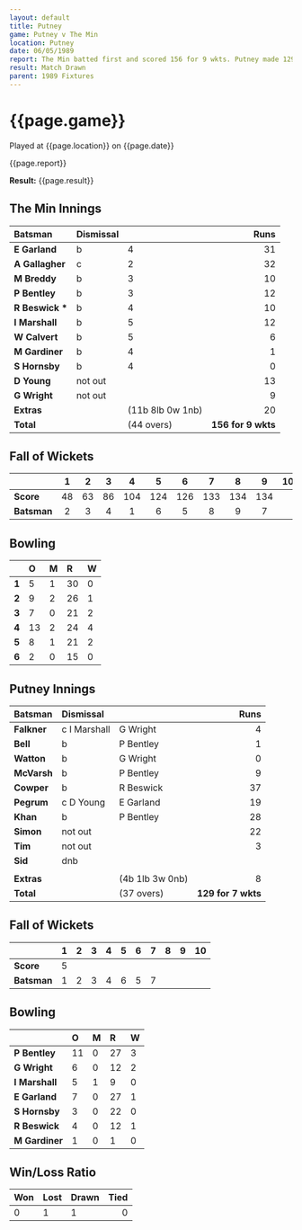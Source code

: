 ```yaml
---
layout: default
title: Putney
game: Putney v The Min
location: Putney
date: 06/05/1989
report: The Min batted first and scored 156 for 9 wkts. Putney made 129 for 7 wkts when time ran out
result: Match Drawn
parent: 1989 Fixtures
---
```


# {{page.game}}

Played at {{page.location}} on {{page.date}}

{{page.report}}

**Result:** {{page.result}}

## The Min Innings

| Batsman | Dismissal |  | Runs |
|:---|:---|---|---:|
| **E Garland** | b | 4 | 31 | 
| **A Gallagher** | c | 2 | 32 | 
| **M Breddy** | b | 3 | 10 | 
| **P Bentley** | b | 3 | 12 | 
| **R Beswick &#42;** | b | 4 | 10 | 
| **I Marshall** | b | 5 | 12 | 
| **W Calvert** | b | 5 | 6 | 
| **M Gardiner** | b | 4 | 1 | 
| **S Hornsby** | b | 4| 0 | 
| **D Young** | not out |  | 13 | 
| **G Wright** | not out |  | 9 | 
| **Extras** | | (11b 8lb 0w 1nb) | 20 | 
| **Total** | | (44 overs) | **156 for 9 wkts** | 

## Fall of Wickets

| | 1 | 2 | 3 | 4 | 5 | 6 | 7 | 8 | 9 | 10 |
|---|:---:|:---:|:---:|:---:|:---:|:---:|:---:|:---:|:---:|:---:|
| **Score** | 48 | 63 | 86 | 104 | 124 | 126 | 133 | 134 | 134 |  | 
| **Batsman** | 2 | 3 | 4 | 1 | 6 | 5 | 8 | 9 | 7 |  | 

## Bowling

| | O | M | R | W |
|---|:---|:---|:---|:---|
| **1** | 5 | 1 | 30 | 0 | 
| **2** | 9 | 2 | 26 | 1 | 
| **3** | 7 | 0 | 21 | 2 | 
| **4** | 13 | 2 | 24 | 4 | 
| **5** | 8 | 1 | 21 | 2 | 
| **6** | 2 | 0 | 15 | 0 | 

## Putney Innings

| Batsman | Dismissal |  | Runs |
|:---|:---|---|---:|
| **Falkner** | c I Marshall | G Wright | 4 | 
| **Bell** | b | P Bentley | 1 | 
| **Watton** | b | G Wright | 0 | 
| **McVarsh** | b | P Bentley | 9 | 
| **Cowper** | b | R Beswick | 37 | 
| **Pegrum** | c D Young | E Garland | 19 |
| **Khan** | b | P Bentley | 28 | 
| **Simon** | not out |  | 22 |
| **Tim** | not out |  | 3 | 
| **Sid** | dnb |  |  | 
|  |  |  |  |
| **Extras** | | (4b 1lb 3w 0nb) | 8 | 
| **Total** | | (37 overs) | **129 for 7 wkts** | 

## Fall of Wickets

| | 1 | 2 | 3 | 4 | 5 | 6 | 7 | 8 | 9 | 10 |
|---|:---:|:---:|:---:|:---:|:---:|:---:|:---:|:---:|:---:|:---:|
| **Score** | 5 |  |  |  |  |  |  |  |  |  |
| **Batsman** | 1 | 2 | 3 | 4 | 6 | 5 | 7 |  |  |  |

## Bowling

| | O | M | R | W |
|---|:---|:---|:---|:---|
| **P Bentley** | 11 | 0 | 27 | 3 | 
| **G Wright** | 6 | 0 | 12 | 2 | 
| **I Marshall** | 5 | 1 | 9 | 0 | 
| **E Garland** | 7 | 0 | 27 | 1 | 
| **S Hornsby** | 3 | 0 | 22 | 0 |
| **R Beswick** | 4 | 0 | 12 | 1 |
| **M Gardiner** | 1 | 0 | 1 | 0 |

## Win/Loss Ratio

| Won | Lost | Drawn | Tied |
|:---|:---|:---|---:|
| 0 | 1 | 1 | 0 |